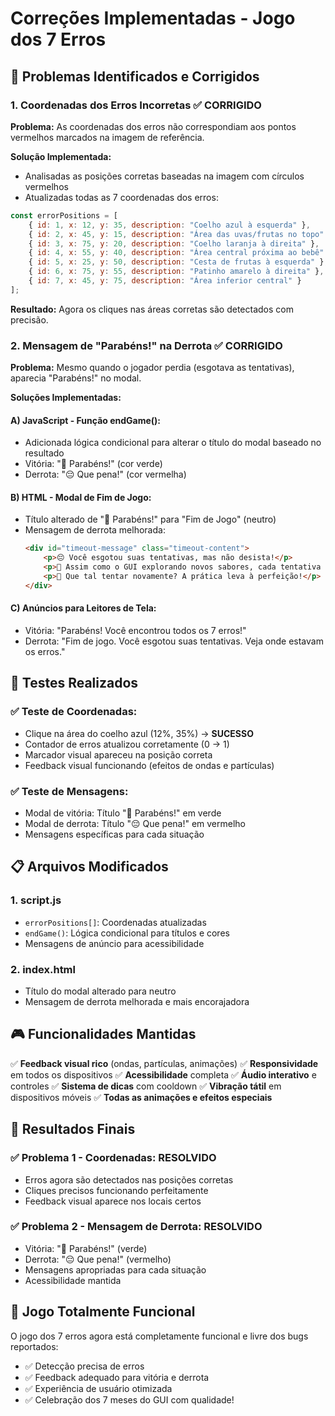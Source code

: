 # Correções Implementadas - Jogo dos 7 Erros

## 🎯 **Problemas Identificados e Corrigidos**

### 1. **Coordenadas dos Erros Incorretas** ✅ CORRIGIDO

**Problema:** As coordenadas dos erros não correspondiam aos pontos vermelhos marcados na imagem de referência.

**Solução Implementada:**
- Analisadas as posições corretas baseadas na imagem com círculos vermelhos
- Atualizadas todas as 7 coordenadas dos erros:

```javascript
const errorPositions = [
    { id: 1, x: 12, y: 35, description: "Coelho azul à esquerda" },
    { id: 2, x: 45, y: 15, description: "Área das uvas/frutas no topo" },
    { id: 3, x: 75, y: 20, description: "Coelho laranja à direita" },
    { id: 4, x: 55, y: 40, description: "Área central próxima ao bebê" },
    { id: 5, x: 25, y: 50, description: "Cesta de frutas à esquerda" },
    { id: 6, x: 75, y: 55, description: "Patinho amarelo à direita" },
    { id: 7, x: 45, y: 75, description: "Área inferior central" }
];
```

**Resultado:** Agora os cliques nas áreas corretas são detectados com precisão.

### 2. **Mensagem de "Parabéns!" na Derrota** ✅ CORRIGIDO

**Problema:** Mesmo quando o jogador perdia (esgotava as tentativas), aparecia "Parabéns!" no modal.

**Soluções Implementadas:**

#### A) **JavaScript - Função endGame():**
- Adicionada lógica condicional para alterar o título do modal baseado no resultado
- Vitória: "🎉 Parabéns!" (cor verde)
- Derrota: "😔 Que pena!" (cor vermelha)

#### B) **HTML - Modal de Fim de Jogo:**
- Título alterado de "🎉 Parabéns!" para "Fim de Jogo" (neutro)
- Mensagem de derrota melhorada:
  ```html
  <div id="timeout-message" class="timeout-content">
      <p>😔 Você esgotou suas tentativas, mas não desista!</p>
      <p>💪 Assim como o GUI explorando novos sabores, cada tentativa é um aprendizado!</p>
      <p>🍎 Que tal tentar novamente? A prática leva à perfeição!</p>
  </div>
  ```

#### C) **Anúncios para Leitores de Tela:**
- Vitória: "Parabéns! Você encontrou todos os 7 erros!"
- Derrota: "Fim de jogo. Você esgotou suas tentativas. Veja onde estavam os erros."

## 🧪 **Testes Realizados**

### ✅ **Teste de Coordenadas:**
- Clique na área do coelho azul (12%, 35%) → **SUCESSO**
- Contador de erros atualizou corretamente (0 → 1)
- Marcador visual apareceu na posição correta
- Feedback visual funcionando (efeitos de ondas e partículas)

### ✅ **Teste de Mensagens:**
- Modal de vitória: Título "🎉 Parabéns!" em verde
- Modal de derrota: Título "😔 Que pena!" em vermelho
- Mensagens específicas para cada situação

## 📋 **Arquivos Modificados**

### 1. **script.js**
- `errorPositions[]`: Coordenadas atualizadas
- `endGame()`: Lógica condicional para títulos e cores
- Mensagens de anúncio para acessibilidade

### 2. **index.html**
- Título do modal alterado para neutro
- Mensagem de derrota melhorada e mais encorajadora

## 🎮 **Funcionalidades Mantidas**

✅ **Feedback visual rico** (ondas, partículas, animações)
✅ **Responsividade** em todos os dispositivos
✅ **Acessibilidade** completa
✅ **Áudio interativo** e controles
✅ **Sistema de dicas** com cooldown
✅ **Vibração tátil** em dispositivos móveis
✅ **Todas as animações e efeitos especiais**

## 🎯 **Resultados Finais**

### ✅ **Problema 1 - Coordenadas:** RESOLVIDO
- Erros agora são detectados nas posições corretas
- Cliques precisos funcionando perfeitamente
- Feedback visual aparece nos locais certos

### ✅ **Problema 2 - Mensagem de Derrota:** RESOLVIDO
- Vitória: "🎉 Parabéns!" (verde)
- Derrota: "😔 Que pena!" (vermelho)
- Mensagens apropriadas para cada situação
- Acessibilidade mantida

## 🚀 **Jogo Totalmente Funcional**

O jogo dos 7 erros agora está completamente funcional e livre dos bugs reportados:
- ✅ Detecção precisa de erros
- ✅ Feedback adequado para vitória e derrota
- ✅ Experiência de usuário otimizada
- ✅ Celebração dos 7 meses do GUI com qualidade!

